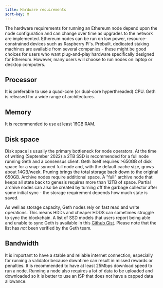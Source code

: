 ```yaml
---
title: Hardware requirements
sort-key: M
---
```


The hardware requirements for running an Ethereum node depend upon the node configuration and can change over time as upgrades to the network are implemented. Ethereum nodes can be run on low power, resource-constrained devices such as Raspberry Pi's. Prebuilt, dedicated staking machines are available from several companies - these might be good choices for users who want plug-and-play hardware specifically designed for Ethereum. However, many users will choose to run nodes on laptop or desktop computers. 

## Processor

It is preferable to use a quad-core (or dual-core hyperthreaded) CPU. Geth is released for a wide range of architectures.

## Memory

It is recommended to use at least 16GB RAM.

## Disk space

Disk space is usually the primary bottleneck for node operators. At the time of writing (September 2022) a 2TB SSD is recommended for a full node running Geth and a consensus client. Geth itself requires >650GB of disk space for a snap-synced full node and, with the default cache size, grows about 14GB/week. Pruning brings the total storage back down to the original 650GB.
Archive nodes require additional space. A "full" archive node that keeps all state back to genesis requires more than 12TB of space. Partial archive nodes can also be created by turning off the garbage collector after some initial sync - the storage requirement depends how much state is saved.


As well as storage capacity, Geth nodes rely on fast read and write operations. This means HDDs and cheaper HDDS can sometimes struggle to sync the blockchain. A list of SSD models that users report being able and unable to sync Geth is available in this [Github Gist](https://gist.github.com/yorickdowne/f3a3e79a573bf35767cd002cc977b038). Please note that the list has *not* been verified by the Geth team.


## Bandwidth

It is important to have a stable and reliable internet connection, especially for running a validator because downtime can result in missed rewards or penalties. It is recommended to have at least 25Mbps download speed to run a node. Running a node also requires a lot of data to be uploaded and downloaded so it is better to use an ISP that does not have a capped data allowance.